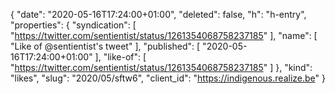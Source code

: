 {
  "date": "2020-05-16T17:24:00+01:00",
  "deleted": false,
  "h": "h-entry",
  "properties": {
    "syndication": [
      "https://twitter.com/sentientist/status/1261354068758237185"
    ],
    "name": [
      "Like of @sentientist's tweet"
    ],
    "published": [
      "2020-05-16T17:24:00+01:00"
    ],
    "like-of": [
      "https://twitter.com/sentientist/status/1261354068758237185"
    ]
  },
  "kind": "likes",
  "slug": "2020/05/sftw6",
  "client_id": "https://indigenous.realize.be"
}
